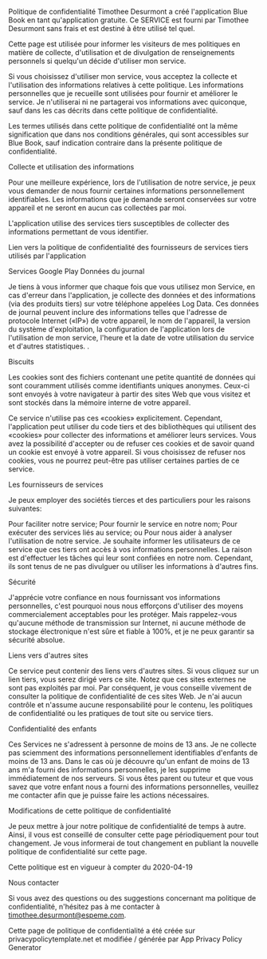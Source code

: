 Politique de confidentialité
Timothee Desurmont a créé l'application Blue Book en tant qu'application gratuite. Ce SERVICE est fourni par Timothee Desurmont sans frais et est destiné à être utilisé tel quel.

Cette page est utilisée pour informer les visiteurs de mes politiques en matière de collecte, d'utilisation et de divulgation de renseignements personnels si quelqu'un décide d'utiliser mon service.

Si vous choisissez d'utiliser mon service, vous acceptez la collecte et l'utilisation des informations relatives à cette politique. Les informations personnelles que je recueille sont utilisées pour fournir et améliorer le service. Je n'utiliserai ni ne partagerai vos informations avec quiconque, sauf dans les cas décrits dans cette politique de confidentialité.

Les termes utilisés dans cette politique de confidentialité ont la même signification que dans nos conditions générales, qui sont accessibles sur Blue Book, sauf indication contraire dans la présente politique de confidentialité.

Collecte et utilisation des informations

Pour une meilleure expérience, lors de l'utilisation de notre service, je peux vous demander de nous fournir certaines informations personnellement identifiables. Les informations que je demande seront conservées sur votre appareil et ne seront en aucun cas collectées par moi.

L'application utilise des services tiers susceptibles de collecter des informations permettant de vous identifier.

Lien vers la politique de confidentialité des fournisseurs de services tiers utilisés par l'application

Services Google Play
Données du journal

Je tiens à vous informer que chaque fois que vous utilisez mon Service, en cas d'erreur dans l'application, je collecte des données et des informations (via des produits tiers) sur votre téléphone appelées Log Data. Ces données de journal peuvent inclure des informations telles que l'adresse de protocole Internet («IP») de votre appareil, le nom de l'appareil, la version du système d'exploitation, la configuration de l'application lors de l'utilisation de mon service, l'heure et la date de votre utilisation du service et d'autres statistiques. .

Biscuits

Les cookies sont des fichiers contenant une petite quantité de données qui sont couramment utilisés comme identifiants uniques anonymes. Ceux-ci sont envoyés à votre navigateur à partir des sites Web que vous visitez et sont stockés dans la mémoire interne de votre appareil.

Ce service n'utilise pas ces «cookies» explicitement. Cependant, l'application peut utiliser du code tiers et des bibliothèques qui utilisent des «cookies» pour collecter des informations et améliorer leurs services. Vous avez la possibilité d'accepter ou de refuser ces cookies et de savoir quand un cookie est envoyé à votre appareil. Si vous choisissez de refuser nos cookies, vous ne pourrez peut-être pas utiliser certaines parties de ce service.

Les fournisseurs de services

Je peux employer des sociétés tierces et des particuliers pour les raisons suivantes:

Pour faciliter notre service;
Pour fournir le service en notre nom;
Pour exécuter des services liés au service; ou
Pour nous aider à analyser l'utilisation de notre service.
Je souhaite informer les utilisateurs de ce service que ces tiers ont accès à vos informations personnelles. La raison est d'effectuer les tâches qui leur sont confiées en notre nom. Cependant, ils sont tenus de ne pas divulguer ou utiliser les informations à d'autres fins.

Sécurité

J'apprécie votre confiance en nous fournissant vos informations personnelles, c'est pourquoi nous nous efforçons d'utiliser des moyens commercialement acceptables pour les protéger. Mais rappelez-vous qu'aucune méthode de transmission sur Internet, ni aucune méthode de stockage électronique n'est sûre et fiable à 100%, et je ne peux garantir sa sécurité absolue.

Liens vers d'autres sites

Ce service peut contenir des liens vers d'autres sites. Si vous cliquez sur un lien tiers, vous serez dirigé vers ce site. Notez que ces sites externes ne sont pas exploités par moi. Par conséquent, je vous conseille vivement de consulter la politique de confidentialité de ces sites Web. Je n'ai aucun contrôle et n'assume aucune responsabilité pour le contenu, les politiques de confidentialité ou les pratiques de tout site ou service tiers.

Confidentialité des enfants

Ces Services ne s'adressent à personne de moins de 13 ans. Je ne collecte pas sciemment des informations personnellement identifiables d'enfants de moins de 13 ans. Dans le cas où je découvre qu'un enfant de moins de 13 ans m'a fourni des informations personnelles, je les supprime immédiatement de nos serveurs. Si vous êtes parent ou tuteur et que vous savez que votre enfant nous a fourni des informations personnelles, veuillez me contacter afin que je puisse faire les actions nécessaires.

Modifications de cette politique de confidentialité

Je peux mettre à jour notre politique de confidentialité de temps à autre. Ainsi, il vous est conseillé de consulter cette page périodiquement pour tout changement. Je vous informerai de tout changement en publiant la nouvelle politique de confidentialité sur cette page.

Cette politique est en vigueur à compter du 2020-04-19

Nous contacter

Si vous avez des questions ou des suggestions concernant ma politique de confidentialité, n'hésitez pas à me contacter à timothee.desurmont@espeme.com.

Cette page de politique de confidentialité a été créée sur privacypolicytemplate.net et modifiée / générée par App Privacy Policy Generator